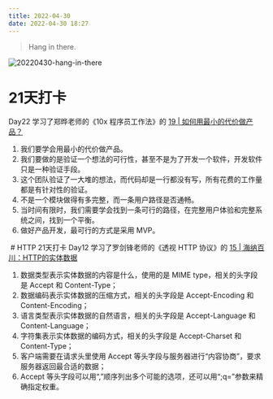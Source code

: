 ```yaml
---
title: 2022-04-30
date: 2022-04-30 18:27
---
```


>  Hang in there.

![20220430-hang-in-there](http://images.iotop.work/uPic/20220430-hang-in-there.jpeg)

# 21天打卡
Day22
学习了郑晔老师的《10x 程序员工作法》的 [19 | 如何用最小的代价做产品？](https://time.geekbang.org/column/article/80691)

1. 我们要学会用最小的代价做产品。
2. 我们要做的是验证一个想法的可行性，甚至不是为了开发一个软件，开发软件只是一种验证手段。
3. 这个团队验证了一大堆的想法，而代码却是一行都没有写，所有花费的工作量都是有针对性的验证。
4. 不是一个模块做得有多完整，而一条用户路径是否通畅。
5. 当时间有限时，我们需要学会找到一条可行的路径，在完整用户体验和完整系统之间，找到一个平衡。
6. 做好产品开发，最可行的方式是采用 MVP。


 # HTTP 21天打卡
Day12
学习了罗剑锋老师的《透视 HTTP 协议》的 [15 | 海纳百川：HTTP的实体数据](https://time.geekbang.org/column/article/104024)

1. 数据类型表示实体数据的内容是什么，使用的是 MIME type，相关的头字段是 Accept 和 Content-Type；
2. 数据编码表示实体数据的压缩方式，相关的头字段是 Accept-Encoding 和 Content-Encoding；
3. 语言类型表示实体数据的自然语言，相关的头字段是 Accept-Language 和 Content-Language；
4. 字符集表示实体数据的编码方式，相关的头字段是 Accept-Charset 和 Content-Type；
5. 客户端需要在请求头里使用 Accept 等头字段与服务器进行“内容协商”，要求服务器返回最合适的数据；
6. Accept 等头字段可以用“,”顺序列出多个可能的选项，还可以用“;q=”参数来精确指定权重。 